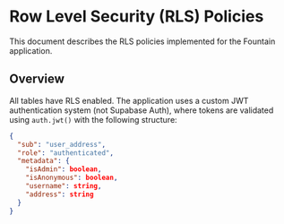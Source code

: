 # Row Level Security (RLS) Policies

This document describes the RLS policies implemented for the Fountain application.

## Overview

All tables have RLS enabled. The application uses a custom JWT authentication system (not Supabase Auth), where tokens are validated using `auth.jwt()` with the following structure:

```json
{
  "sub": "user_address",
  "role": "authenticated",
  "metadata": {
    "isAdmin": boolean,
    "isAnonymous": boolean,
    "username": string,
    "address": string
  }
}
```